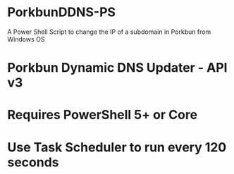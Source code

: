 # PorkbunDDNS-PS
A Power Shell Script to change the IP of a subdomain in Porkbun from Windows OS

# Porkbun Dynamic DNS Updater - API v3
# Requires PowerShell 5+ or Core
# Use Task Scheduler to run every 120 seconds
